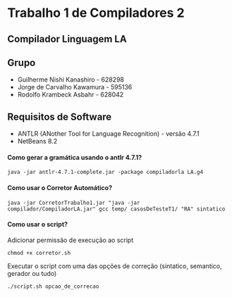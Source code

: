 # Trabalho 1 de Compiladores 2

## Compilador Linguagem LA

## Grupo
  - Guilherme Nishi Kanashiro - 628298
  - Jorge de Carvalho Kawamura - 595136
  - Rodolfo Krambeck Asbahr - 628042
  
## Requisitos de Software
  - ANTLR (ANother Tool for Language Recognition) - versão 4.7.1
  - NetBeans 8.2

#### Como gerar a gramática usando o antlr 4.7.1?
	java -jar antlr-4.7.1-complete.jar -package compiladorla LA.g4

#### Como usar o Corretor Automático?
	java -jar CorretorTrabalho1.jar "java -jar compilador/CompiladorLA.jar" gcc temp/ casosDeTesteT1/ "RA" sintatico


#### Como usar o script?
Adicionar permissão de execução ao script
	
	chmod +x corretor.sh

Executar o script com uma das opções de correção (sintatico, semantico, gerador ou tudo)

	./script.sh opcao_de_correcao
